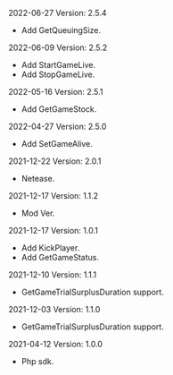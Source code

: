 2022-06-27 Version: 2.5.4
- Add GetQueuingSize.

2022-06-09 Version: 2.5.2
- Add StartGameLive.
- Add StopGameLive.

2022-05-16 Version: 2.5.1
- Add GetGameStock.

2022-04-27 Version: 2.5.0
- Add SetGameAlive.

2021-12-22 Version: 2.0.1
- Netease.

2021-12-17 Version: 1.1.2
- Mod Ver.

2021-12-17 Version: 1.0.1
- Add KickPlayer.
- Add GetGameStatus.

2021-12-10 Version: 1.1.1
- GetGameTrialSurplusDuration support.

2021-12-03 Version: 1.1.0
- GetGameTrialSurplusDuration support.

2021-04-12 Version: 1.0.0
- Php sdk.


